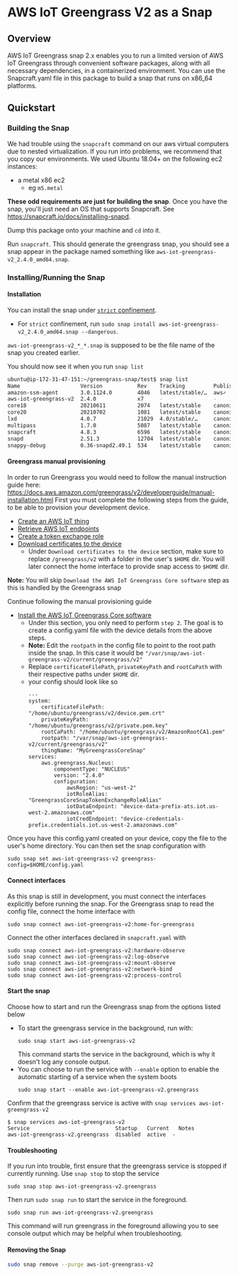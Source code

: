 # AWS IoT Greengrass V2 as a Snap

## Overview

AWS IoT Greengrass snap 2.x enables you to run a limited version of AWS IoT Greengrass through convenient software packages, along with all necessary dependencies, in a containerized environment. You can use the Snapcraft.yaml file in this package to build a snap that runs on x86_64 platforms.

## Quickstart

### Building the Snap

We had trouble using the `snapcraft` command on our aws virtual
computers due to nested virtualization. If you run into problems,
we recommend that you copy our environments. We used Ubuntu 18.04+ on the
following ec2 instances:
* a metal x86 ec2
    * eg `m5.metal`

**These odd requirements are just for building the snap**. Once you have the
snap, you'll just need an OS that supports Snapcraft.
See https://snapcraft.io/docs/installing-snapd.

Dump this package onto your machine and `cd` into it.

Run `snapcraft`. This should generate the greengrass snap, you should see a snap appear in the package named something like
`aws-iot-greengrass-v2_2.4.0_amd64.snap`.

### Installing/Running the Snap

#### Installation

You can install the snap under
[`strict` confinement](https://snapcraft.io/docs/snap-confinement).
* For `strict` confinement, run
  `sudo snap install aws-iot-greengrass-v2_2.4.0_amd64.snap --dangerous`.

`aws-iot-greengrass-v2_*_*.snap` is supposed to be the file name of the snap you
created earlier.

You should now see it when you run `snap list`
```sh
ubuntu@ip-172-31-47-151:~/greengrass-snap/test$ snap list
Name                   Version           Rev    Tracking         Publisher   Notes
amazon-ssm-agent       3.0.1124.0        4046   latest/stable/…  aws✓        classic
aws-iot-greengrass-v2  2.4.0             x7     -                -           devmode
core18                 20210611          2074   latest/stable    canonical✓  base
core20                 20210702          1081   latest/stable    canonical✓  base
lxd                    4.0.7             21029  4.0/stable/…     canonical✓  -
multipass              1.7.0             5087   latest/stable    canonical✓  -
snapcraft              4.8.3             6596   latest/stable    canonical✓  classic
snapd                  2.51.3            12704  latest/stable    canonical✓  snapd
snappy-debug           0.36-snapd2.49.1  534    latest/stable    canonical✓  -
```

#### Greengrass manual provisioning

In order to run Greengrass you would need to follow the manual instruction guide here: https://docs.aws.amazon.com/greengrass/v2/developerguide/manual-installation.html
First you must complete the following steps from the guide, to be able to provision your development device.
* [Create an AWS IoT thing](https://docs.aws.amazon.com/greengrass/v2/developerguide/manual-installation.html#create-iot-thing)
* [Retrieve AWS IoT endpoints](https://docs.aws.amazon.com/greengrass/v2/developerguide/manual-installation.html#retrieve-iot-endpoints)
* [Create a token exchange role](https://docs.aws.amazon.com/greengrass/v2/developerguide/manual-installation.html#create-token-exchange-role)
* [Download certificates to the device](https://docs.aws.amazon.com/greengrass/v2/developerguide/manual-installation.html#download-thing-certificates) 
  * Under `Download certificates to the device` section, make sure to replace `/greengrass/v2` with a folder in the user's `$HOME` dir. You will later connect the home interface to provide snap access to `$HOME` dir.


**Note:**   You will skip `Download the AWS IoT Greengrass Core software` step as this is handled by the Greengrass snap

Continue following the manual provisioning guide 
* [Install the AWS IoT Greengrass Core software](https://docs.aws.amazon.com/greengrass/v2/developerguide/manual-installation.html#run-greengrass-core-v2-installer-manual)
  * Under this section, you only need to perform `step 2`. The goal is to create a config.yaml file with the device details from the above steps.
  * **Note:** Edit the `rootpath` in the config file to point to the root path inside the snap. In this case it would be `"/var/snap/aws-iot-greengrass-v2/current/greengrass/v2"` 
  * Replace `certificateFilePath`, `privateKeyPath` and `rootCaPath` with their respective paths under `$HOME` dir. 
  * your config should look like so
    ```
    ---
    system:
        certificateFilePath: "/home/ubuntu/greengrass/v2/device.pem.crt"
        privateKeyPath: "/home/ubuntu/greengrass/v2/private.pem.key"
        rootCaPath: "/home/ubuntu/greengrass/v2/AmazonRootCA1.pem"
        rootpath: "/var/snap/aws-iot-greengrass-v2/current/greengrass/v2"
        thingName: "MyGreengrassCoreSnap"
    services:
        aws.greengrass.Nucleus:
            componentType: "NUCLEUS"
            version: "2.4.0"
            configuration:
                awsRegion: "us-west-2"
                iotRoleAlias: "GreengrassCoreSnapTokenExchangeRoleAlias"
                iotDataEndpoint: "device-data-prefix-ats.iot.us-west-2.amazonaws.com"
                iotCredEndpoint: "device-credentials-prefix.credentials.iot.us-west-2.amazonaws.com"
    ```

Once you have this config.yaml created on your device, copy the file to the user's home directory.
You can then set the snap configuration with

```
sudo snap set aws-iot-greengrass-v2 greengrass-config=$HOME/config.yaml
```

#### Connect interfaces

As this snap is still in development, you must connect the interfaces explicitly before running the snap.
For the Greengrass snap to read the config file, connect the home interface with
```
sudo snap connect aws-iot-greengrass-v2:home-for-greengrass
```

Connect the other interfaces declared in `snapcraft.yaml` with

```
sudo snap connect aws-iot-greengrass-v2:hardware-observe
sudo snap connect aws-iot-greengrass-v2:log-observe
sudo snap connect aws-iot-greengrass-v2:mount-observe
sudo snap connect aws-iot-greengrass-v2:network-bind
sudo snap connect aws-iot-greengrass-v2:process-control
```

#### Start the snap

Choose how to start and run the Greengrass snap from the options listed below

* To start the greengrass service in the background, run with:
  ```
  sudo snap start aws-iot-greengrass-v2
  ```
  This command starts the service in the background, which is why it doesn't log any console output.
* You can choose to run the service with `--enable` option to enable the automatic starting of a service when the system boots
  ```
  sudo snap start --enable aws-iot-greengrass-v2.greengrass
  ```

Confirm that the greengrass service is active with `snap services aws-iot-greengrass-v2`
```
$ snap services aws-iot-greengrass-v2
Service                           Startup   Current   Notes
aws-iot-greengrass-v2.greengrass  disabled  active  -
```

#### Troubleshooting
If you run into trouble, first ensure that the greengrass service is stopped if currently running. Use `snap stop` to stop the service
```
sudo snap stop aws-iot-greengrass-v2.greengrass
```
Then run `sudo snap run` to start the service in the foreground.
```
sudo snap run aws-iot-greengrass-v2.greengrass
```
This command will run greengrass in the foreground allowing you to see console output which may be helpful when troubleshooting.

#### Removing the Snap

```sh
sudo snap remove --purge aws-iot-greengrass-v2
```

